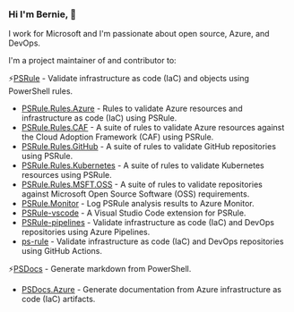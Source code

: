 ### Hi I'm Bernie, 👋

I work for Microsoft and I'm passionate about open source, Azure, and DevOps.

I'm a project maintainer of and contributor to:

⚡[PSRule] - Validate infrastructure as code (IaC) and objects using PowerShell rules.

- [PSRule.Rules.Azure] - Rules to validate Azure resources and infrastructure as code (IaC) using PSRule.
- [PSRule.Rules.CAF] - A suite of rules to validate Azure resources against the Cloud Adoption Framework (CAF) using PSRule.
- [PSRule.Rules.GitHub] - A suite of rules to validate GitHub repositories using PSRule.
- [PSRule.Rules.Kubernetes] - A suite of rules to validate Kubernetes resources using PSRule.
- [PSRule.Rules.MSFT.OSS] - A suite of rules to validate repositories against Microsoft Open Source Software (OSS) requirements.
- [PSRule.Monitor] - Log PSRule analysis results to Azure Monitor.
- [PSRule-vscode] - A Visual Studio Code extension for PSRule.
- [PSRule-pipelines] - Validate infrastructure as code (IaC) and DevOps repositories using Azure Pipelines.
- [ps-rule] - Validate infrastructure as code (IaC) and DevOps repositories using GitHub Actions.

⚡[PSDocs] - Generate markdown from PowerShell.

- [PSDocs.Azure] - Generate documentation from Azure infrastructure as code (IaC) artifacts.

[PSRule]: https://github.com/microsoft/PSRule
[PSRule-version-badge]:https://img.shields.io/powershellgallery/v/PSRule.svg?label=PowerShell%20Gallery&color=brightgreen
[PSRule.Rules.Azure]: https://github.com/Azure/PSRule.Rules.Azure
[PSRule.Rules.CAF]: https://github.com/microsoft/PSRule.Rules.CAF
[PSRule.Rules.GitHub]: https://github.com/microsoft/PSRule.Rules.GitHub
[PSRule.Rules.Kubernetes]: https://github.com/microsoft/PSRule.Rules.Kubernetes
[PSRule.Rules.MSFT.OSS]: https://github.com/microsoft/PSRule.Rules.MSFT.OSS
[PSRule.Monitor]: https://github.com/microsoft/PSRule.Monitor
[PSRule-vscode]: https://github.com/microsoft/PSRule-vscode
[PSRule-pipelines]: https://github.com/microsoft/PSRule-pipelines
[ps-rule]: https://github.com/microsoft/ps-rule
[PSDocs]: https://github.com/microsoft/PSDocs
[PSDocs.Azure]: https://github.com/Azure/PSDocs.Azure
